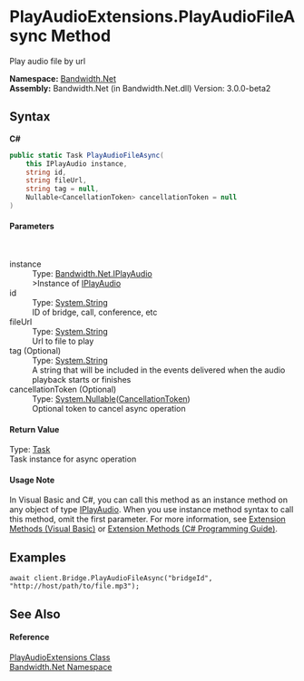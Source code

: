 ﻿# PlayAudioExtensions.PlayAudioFileAsync Method 
 

Play audio file by url

**Namespace:**&nbsp;<a href ="N_Bandwidth_Net.md">Bandwidth.Net</a><br />**Assembly:**&nbsp;Bandwidth.Net (in Bandwidth.Net.dll) Version: 3.0.0-beta2

## Syntax

**C#**<br />
``` C#
public static Task PlayAudioFileAsync(
	this IPlayAudio instance,
	string id,
	string fileUrl,
	string tag = null,
	Nullable<CancellationToken> cancellationToken = null
)
```


#### Parameters
&nbsp;<dl><dt>instance</dt><dd>Type: <a href ="T_Bandwidth_Net_IPlayAudio.md">Bandwidth.Net.IPlayAudio</a><br />>Instance of <a href ="T_Bandwidth_Net_IPlayAudio.md">IPlayAudio</a></dd><dt>id</dt><dd>Type: <a href="http://msdn2.microsoft.com/en-us/library/s1wwdcbf" target="_blank">System.String</a><br />ID of bridge, call, conference, etc</dd><dt>fileUrl</dt><dd>Type: <a href="http://msdn2.microsoft.com/en-us/library/s1wwdcbf" target="_blank">System.String</a><br />Url to file to play</dd><dt>tag (Optional)</dt><dd>Type: <a href="http://msdn2.microsoft.com/en-us/library/s1wwdcbf" target="_blank">System.String</a><br />A string that will be included in the events delivered when the audio playback starts or finishes</dd><dt>cancellationToken (Optional)</dt><dd>Type: <a href="http://msdn2.microsoft.com/en-us/library/b3h38hb0" target="_blank">System.Nullable</a>(<a href="http://msdn2.microsoft.com/en-us/library/dd384802" target="_blank">CancellationToken</a>)<br />Optional token to cancel async operation</dd></dl>

#### Return Value
Type: <a href="http://msdn2.microsoft.com/en-us/library/dd235678" target="_blank">Task</a><br />Task instance for async operation

#### Usage Note
In Visual Basic and C#, you can call this method as an instance method on any object of type <a href ="T_Bandwidth_Net_IPlayAudio.md">IPlayAudio</a>. When you use instance method syntax to call this method, omit the first parameter. For more information, see <a href="http://msdn.microsoft.com/en-us/library/bb384936.aspx">Extension Methods (Visual Basic)</a> or <a href="http://msdn.microsoft.com/en-us/library/bb383977.aspx">Extension Methods (C# Programming Guide)</a>.

## Examples

```
await client.Bridge.PlayAudioFileAsync("bridgeId", "http://host/path/to/file.mp3");
```


## See Also


#### Reference
<a href ="T_Bandwidth_Net_PlayAudioExtensions.md">PlayAudioExtensions Class</a><br /><a href ="N_Bandwidth_Net.md">Bandwidth.Net Namespace</a><br />